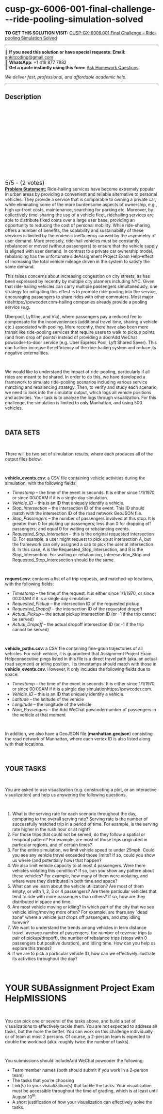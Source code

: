 # cusp-gx-6006-001-final-challenge---ride-pooling-simulation-solved
**TO GET THIS SOLUTION VISIT:** [CUSP-GX-6006.001 Final Challenge – Ride-pooling Simulation Solved](https://www.ankitcodinghub.com/product/cusp-gx-6006-001-data-visualization-final-challenge-ride-pooling-simulation-solved/)


---

📩 **If you need this solution or have special requests:** **Email:** ankitcoding@gmail.com  
📱 **WhatsApp:** +1 419 877 7882  
📄 **Get a quote instantly using this form:** [Ask Homework Questions](https://www.ankitcodinghub.com/services/ask-homework-questions/)

*We deliver fast, professional, and affordable academic help.*

---

<h2>Description</h2>



<div class="kk-star-ratings kksr-auto kksr-align-center kksr-valign-top" data-payload="{&quot;align&quot;:&quot;center&quot;,&quot;id&quot;:&quot;124299&quot;,&quot;slug&quot;:&quot;default&quot;,&quot;valign&quot;:&quot;top&quot;,&quot;ignore&quot;:&quot;&quot;,&quot;reference&quot;:&quot;auto&quot;,&quot;class&quot;:&quot;&quot;,&quot;count&quot;:&quot;2&quot;,&quot;legendonly&quot;:&quot;&quot;,&quot;readonly&quot;:&quot;&quot;,&quot;score&quot;:&quot;5&quot;,&quot;starsonly&quot;:&quot;&quot;,&quot;best&quot;:&quot;5&quot;,&quot;gap&quot;:&quot;4&quot;,&quot;greet&quot;:&quot;Rate this product&quot;,&quot;legend&quot;:&quot;5\/5 - (2 votes)&quot;,&quot;size&quot;:&quot;24&quot;,&quot;title&quot;:&quot;CUSP-GX-6006.001  Final Challenge – Ride-pooling Simulation Solved&quot;,&quot;width&quot;:&quot;138&quot;,&quot;_legend&quot;:&quot;{score}\/{best} - ({count} {votes})&quot;,&quot;font_factor&quot;:&quot;1.25&quot;}">

<div class="kksr-stars">

<div class="kksr-stars-inactive">
            <div class="kksr-star" data-star="1" style="padding-right: 4px">


<div class="kksr-icon" style="width: 24px; height: 24px;"></div>
        </div>
            <div class="kksr-star" data-star="2" style="padding-right: 4px">


<div class="kksr-icon" style="width: 24px; height: 24px;"></div>
        </div>
            <div class="kksr-star" data-star="3" style="padding-right: 4px">


<div class="kksr-icon" style="width: 24px; height: 24px;"></div>
        </div>
            <div class="kksr-star" data-star="4" style="padding-right: 4px">


<div class="kksr-icon" style="width: 24px; height: 24px;"></div>
        </div>
            <div class="kksr-star" data-star="5" style="padding-right: 4px">


<div class="kksr-icon" style="width: 24px; height: 24px;"></div>
        </div>
    </div>

<div class="kksr-stars-active" style="width: 138px;">
            <div class="kksr-star" style="padding-right: 4px">


<div class="kksr-icon" style="width: 24px; height: 24px;"></div>
        </div>
            <div class="kksr-star" style="padding-right: 4px">


<div class="kksr-icon" style="width: 24px; height: 24px;"></div>
        </div>
            <div class="kksr-star" style="padding-right: 4px">


<div class="kksr-icon" style="width: 24px; height: 24px;"></div>
        </div>
            <div class="kksr-star" style="padding-right: 4px">


<div class="kksr-icon" style="width: 24px; height: 24px;"></div>
        </div>
            <div class="kksr-star" style="padding-right: 4px">


<div class="kksr-icon" style="width: 24px; height: 24px;"></div>
        </div>
    </div>
</div>


<div class="kksr-legend" style="font-size: 19.2px;">
            5/5 - (2 votes)    </div>
    </div>
<strong><u>Problem Statement:</u></strong> Ride-hailing services have become extremely popular in urban areas by providing a convenient and reliable alternative to personal vehicles. They provide a service that is comparable to owning a private car, while eliminating some of the more burdensome aspects of ownership, e.g., high up-front costs, maintenance, searching for parking etc. Moreover, by collectively time-sharing the use of a vehicle fleet, ridehailing services are able to distribute fixed costs over a large user base, providing an opportunity to reducing the cost of personal mobility. While ride-sharing offers a number of benefits, the scalability and sustainability of these services is limited by the endemic inefficiency caused by the asymmetry of user demand. More precisely, ride-hail vehicles must be constantly rebalanced or moved (without passengers) to ensure that the vehicle supply is aligned with user demand. In contrast to a private car ownership model, rebalancing has the unfortunate sideAssignment Project Exam Help-effect of increasing the total vehicle mileage driven in the system to satisfy the same demand.

This raises concerns about increasing congestion on city streets, as has been expressed by recently by multiple city planners including NYC. Given that ride-hailing vehicles can carry multiple passengers simultaneously, one strategy for mitigating this effect is to promote ride-pooling into the service, encouraging passengers to share rides with other commuters. Most major ridehttps://powcoder.com-hailing companies already provide a pooling service (e.g.

Uberpool, Lyftline, and Via), where passengers pay a reduced fee to compensate for the inconveniences (additional travel time, sharing a vehicle etc.) associated with pooling. More recently, there have also been more transit like ride-pooling services that require users to walk to pickup points (and from drop off points) instead of providing a doorAdd WeChat powcoder-to-door service (e.g. Uber Express Pool, Lyft Shared Saver). This can further increase the efficiency of the ride-hailing system and reduce its negative externalities.

&nbsp;

We would like to understand the impact of ride-pooling, particularly if all rides are meant to be shared. In order to do this, we have developed a framework to simulate ride-pooling scenarios including various service matching and rebalancing strategy. Then, to verify and study each scenario, we need to look into the simulator output, which logs all vehicle positions and activities. Your task is to analyze the logs through visualization. For this challenge, the simulation is limited to only Manhattan, and using 500 vehicles.

&nbsp;

<h2>DATA SETS</h2>
<strong>&nbsp;</strong>

There will be two set of simulation results, where each produces all of the output files below.

&nbsp;

<strong>vehicle_events.csv</strong>: a CSV file containing vehicle activities during the simulation, with the following fields:

<ul>
<li><em>Timestamp</em> – the time of the event in seconds. It is either since 1/1/1970, or since 00:00AM if it is a single day simulation.</li>
<li><em>Vehicle_ID</em> – this is an ID that uniquely identify a vehicle.</li>
<li><em>Stop_Intersection</em> – the intersection ID of the event. This ID should match with the intersection ID of the road network GeoJSON file.</li>
<li><em>Stop_Passengers</em> – the number of passengers involved at this stop. It is greater than 0 for picking up passengers; less than 0 for dropping off passengers; and equal 0 for waiting or rebalancing events.</li>
<li><em>Requested_Stop_Intersetion</em> – this is the original requested intersection ID. For example, a user might request to pick up at intersection A, but the framework can only assigned a cab to pick the user at intersection B. In this case, A is the Requested_Stop_Intersection, and B is the Stop_Intersection. For waiting or rebalancing, Interesevtion_Stop and Requested_Stop_Interesection should be the same.</li>
</ul>
&nbsp;

<strong>request.csv</strong>: contains a list of all trip requests, and matched-up locations, with the following fields:

<ul>
<li><em>Timestamp</em> – the time of the request. It is either since 1/1/1970, or since 00:00AM if it is a single day simulation.</li>
<li><em>Requested_Pickup</em> – the intersection ID of the requested pickup</li>
<li><em>Requested_Dropoff</em> – the intersection ID of the requested dropoff</li>
<li><em>Actual_Pickup</em> – the actual pickup intersection ID (or -1 if the trip cannot be served)</li>
<li><em>Actual_Dropoff</em> – the actual dropoff intersection ID (or -1 if the trip cannot be served)</li>
</ul>
&nbsp;

<strong>vehicle_paths.csv</strong>: a CSV file containing fine-grain trajectories of all vehicles. For each vehicle, it is guaranteed that Assignment Project Exam Helpconsecutive pings listed in this file is a direct travel path (aka. an actual road segment) or idling position.&nbsp; Its timestamps should match with those in <strong>vehicle_events.csv</strong>. However, it only includes the following fields due to space:

<ul>
<li><em>Timestamp</em> – the time of the event in seconds. It is either since 1/1/1970, or since 00:00AM if it is a single day simulationhttps://powcoder.com.</li>
<li><em>Vehicle_ID</em> – this is an ID that uniquely identify a vehicle.</li>
<li><em>Latitude </em>– the latitude of the vehicle</li>
<li><em>Longitude </em>– the longitude of the vehicle</li>
<li><em>Num_Passengers</em> – the Add WeChat powcodernumber of passengers in the vehicle at that moment</li>
</ul>
&nbsp;

In addition, we also have a GeoJSON file (<strong>manhattan.geojson</strong>) consisting the road network of Manhattan, where each vertex ID is also listed along with their locations.

&nbsp;

<h2>YOUR TASKS</h2>
&nbsp;

You are asked to use visualization (e.g. constructing a plot, or an interactive visualization) and help us answering the following questions.

&nbsp;

<ol>
<li>What is the serving rate for each scenario throughout the day, comparing to the overall serving rate? Serving rate is the number of successfully matched trip in a period of time. For example, is the serving rate higher in the rush hour or at night?</li>
<li>For those trips that could not be served, do they follow a spatial or temporal pattern? For example, are most of those trips originated in particular regions, and of certain times?</li>
<li>For the entire simulation, we limit vehicle speed to under 25mph. Could you see any vehicle travel exceeded those limits? If so, could you show us where (and potentially how) that happen?</li>
<li>We also limit vehicle capacity to at most 4 passengers. Were there vehicles violating this condition? If so, can you show any pattern about these vehicles? For example, how many of them were violating, and where were they distributed in both time and space?</li>
<li>What can we learn about the vehicle utilization? Are most of them empty, or with 1, 2, 3 or 4 passengers? Are there particular vehicles that tend to ride with more passengers than others? If so, how are they distributed in space and time.</li>
<li>Are most vehicle moving or idling? In which part of the city that we see vehicle idling/moving more often? For example, are there any “dead zone” where a vehicle just drops off passengers, and stay idling forever?</li>
<li>We want to understand the trends among vehicles in term distance travel, average number of passengers, the number of revenue trips (a pair of pickup/dropoff), the number of rebalance trips (stops with 0 passengers but positive duration), and idling time. How can you help us explore this trends?</li>
<li>If we are to pick a particular vehicle ID, how can we effectively illustrate its activities throughout the day?</li>
</ol>
&nbsp;

<h1>YOUR SUBAssignment Project Exam HelpMISSIONS</h1>
&nbsp;

You can pick one or several of the tasks above, and build a set of visualizations to effectively tackle them. You are not expected to address all tasks, but the more the better. You can work on this challenge individually or of team at most 2 persons. Of course, a 2-person team is expected to double the workload (aka. roughly twice the number of tasks).

&nbsp;

You submissions should includeAdd WeChat powcoder the following:

<ul>
<li>Team member names (both should submit if you work in a 2-person team)</li>
<li>The tasks that you’re choosing</li>
<li>Link(s) to your visualization(s) that tackle the tasks. Your visualization must be accessible throughout the time of grading, which is at least until August 10<sup>th</sup>.</li>
<li>A short justification of how your visualization can effectively solve the tasks.</li>
</ul>
